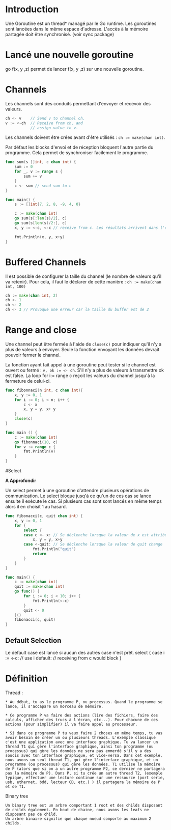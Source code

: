 # Introduction

Une Goroutine est un thread\* managé par le Go runtime.
Les goroutines sont lancées dans le même espace d'adresse. L'accès à la mémoire partagée doit être synchronisé. (voir sync package)

# Lancé une nouvelle goroutine

go f(x, y ,z) permet de lancer f(x, y ,z) sur une nouvelle goroutine.

# Channels

Les channels sont des conduits permettant d'envoyer et recevoir des valeurs.

```go
ch <- v    // Send v to channel ch.
v := <-ch  // Receive from ch, and
           // assign value to v.
```

Les channels doivent être crées avant d'être utilisés : `ch := make(chan int)`.

Par défaut les blocks d'envoi et de réception bloquent l'autre partie du programme. Cela permet de synchroniser facilement le programme.

```go
func sum(s []int, c chan int) {
	sum := 0
	for _, v := range s {
		sum += v
	}
	c <- sum // send sum to c
}

func main() {
	s := []int{7, 2, 8, -9, 4, 0}

	c := make(chan int)
	go sum(s[:len(s)/2], c)
	go sum(s[len(s)/2:], c)
	x, y := <-c, <-c // receive from c. Les résultats arrivent dans l'ordre d'apparition des Goroutines

	fmt.Println(x, y, x+y)
}
```

# Buffered Channels

Il est possible de configurer la taille du channel (le nombre de valeurs qu'il va retenir).
Pour cela, il faut le déclarer de cette manière : `ch := make(chan int, 100)`
```go
ch := make(chan int, 2)
ch <- 1
ch <- 2
ch <- 3 // Provoque une erreur car la taille du buffer est de 2
```
# Range and close
Une channel peut être fermée à l'aide de `close(c)` pour indiquer qu'il n'y a plus de valeurs à envoyer.
Seule la fonction envoyant les données devrait pouvoir fermer le channel.

La fonction ayant fait appel à une goroutine peut tester si le channel est ouvert ou fermé : `v, ok := <- ch`. S'il n'y a plus de valeurs à transmettre ok est false.
La loop for i:= range c reçoit les valeurs du channel jusqu'à la fermeture de celui-ci.

```go
func fibonnaci(n int, c chan int){
    x, y := 0, 1
    for i := 0; i < n; i++ {
        c <- x
        x, y = y, x+ y
    }
    close(c)
}

func main () {
    c := make(chan int)
    go fibonnaci(10, c)
    for v := range c {
        fmt.Println(v)
    }
}
```

#Select

**A Approfondir**


Un select permet à une goroutine d'attendre plusieurs opérations de communication.
Le select bloque jusq'à ce qu'un de ces cas se lance ensuite il exécute le cas. Si plusieurs cas sont sont lancés en même temps alors il en choisit 1 au hasard.

```go
func fibonacci(c, quit chan int) {
	x, y := 0, 1
	for {
		select {
		case c <- x: // Se déclenche lorsque la valeur de x est attribuée à c
			x, y = y, x+y
		case <-quit: // Se déclenche lorsque la valeur de quit change
			fmt.Println("quit")
			return
		}
	}
}

func main() {
	c := make(chan int)
	quit := make(chan int)
	go func() {
		for i := 0; i < 10; i++ {
			fmt.Println(<-c)
		}
		quit <- 0
	}()
	fibonacci(c, quit)
}
```

## Default Selection
Le default case est lancé si aucun des autres case n'est prêt.
select {
case i := <-c:
    // use i
default:
    // receiving from c would block
}
# Définition

Thread :

```
* Au début, tu as le programme P, ou processus. Quand le programme se lance, il s'accapare un morceau de mémoire.

* Ce programme P va faire des actions (lire des fichiers, faire des calculs, afficher des trucs à l'écran, etc...). Pour chacune de ces actions (pour simplifier) il va faire appel au processeur.

* Si dans ce programme P tu veux faire 2 choses en même temps, tu vas avoir besoin de créer un ou plusieurs threads. L'exemple classique c'est une application avec une interface graphique. Tu va lancer un thread T1 qui gère l'interface graphique, ainsi ton programme (ou processus) qui gère les données ne sera pas emmerdé s'il y a des soucis avec ton interface graphique, et vice-versa. Dans cet exemple, nous avons un seul thread T1, qui gère l'interface graphique, et un programme (ou processus) qui gère les données. T1 utilise la mémoire de P (alors que si on a un autre programme P2, ce dernier ne partagera pas la mémoire de P). Dans P, si tu crée un autre thread T2, (exemple typique, effectuer une lecture continue sur une ressource (port serie, usb, ethernet, bdd, lecteur CD, etc.) ) il partagera la mémoire de P et de T1.
```

Binary tree

```
Un binary tree est un arbre comportant 1 root et des childs disposant de childs également. En bout de chaine, nous avons les leafs ne disposant pas de child. 
Un arbre binaire signifie que chaque noeud comporte au maximum 2 childs.
```
